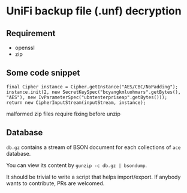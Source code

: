 # UniFi backup file (.unf) decryption

## Requirement

* openssl
* zip

## Some code snippet

```
final Cipher instance = Cipher.getInstance("AES/CBC/NoPadding");
instance.init(2, new SecretKeySpec("bcyangkmluohmars".getBytes(), "AES"), new IvParameterSpec("ubntenterpriseap".getBytes()));
return new CipherInputStream(inputStream, instance);
```

malformed zip files require fixing before unzip

## Database

`db.gz` contains a stream of BSON document for each collections of `ace` database.

You can view its content by `gunzip -c db.gz | bsondump`.

It should be trivial to write a script that helps import/export. If anybody wants to contribute, PRs are welcomed.
